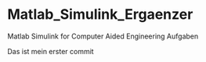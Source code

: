 # Matlab_Simulink_Ergaenzer
Matlab Simulink for Computer Aided Engineering Aufgaben

Das ist mein erster commit
